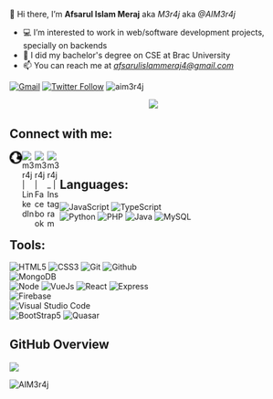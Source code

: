 👋 Hi there, I’m **Afsarul Islam Meraj** aka *M3r4j* aka *@AIM3r4j*
- 💻 I’m interested to work in web/software development projects, specially on backends
- 🌱 I did my bachelor's degree on CSE at Brac University
- 📫 You can reach me at *afsarulislammeraj4@gmail.com*

[![Gmail](https://img.shields.io/badge/%20-Send%20Mail-black?color=14171A&labelColor=ef5350&logo=gmail&logoColor=ffffff)](mailto:afsarulislammeraj4@gmail.com)
[![Twitter Follow](https://img.shields.io/twitter/follow/100?label=Followers&style=social)](https://twitter.com/m3r4j)
<img src="https://komarev.com/ghpvc/?username=aim3r4j&label=Profile%20views&color=0e75b6&style=flat" alt="aim3r4j" />

<p align="center">
  <img src="https://readme-typing-svg.herokuapp.com?center=true&lines=Computer+Nerd;Software+Engineer;Backend+Developer;Solving+through+Coding;Can+handle+Linux,+Windows+and+MacOS">
</p>

## Connect with me:

[<img align="left" alt="AIM3r4j" width="22px" src="https://raw.githubusercontent.com/iconic/open-iconic/master/svg/globe.svg" />][website]
[<img align="left" alt="m3r4j | LinkedIn" width="22px" src="https://cdn.jsdelivr.net/npm/simple-icons@v3/icons/linkedin.svg" />][linkedin] 
[<img align="left" alt="m3r4j | Facebook" width="22px" src="https://cdn.jsdelivr.net/npm/simple-icons@v3/icons/facebook.svg" />][facebook]
[<img align="left" alt="m3r4j_ | Instagram" width="22px" src="https://cdn.jsdelivr.net/npm/simple-icons@v3/icons/instagram.svg" />][instagram]

<br /> 

## Languages:

![JavaScript](https://img.shields.io/badge/-JavaScript-000000?style=flat&logo=javascript)
![TypeScript](https://img.shields.io/badge/-TypeScript-000000?style=flat&logo=typescript)<br />
![Python](https://img.shields.io/badge/-Python-000000?style=flat&logo=python)
![PHP](https://img.shields.io/badge/-PHP-000000?style=flat&logo=php)
![Java](https://img.shields.io/badge/-Java-000000?style=flat&logo=java)
![MySQL](https://img.shields.io/badge/-MySQL-000000?style=flat&logo=mysql)

## Tools:
![HTML5](https://img.shields.io/badge/-HTML5-000000?style=flat&logo=html5)
![CSS3](https://img.shields.io/badge/-CSS-000000?style=flat&logo=css3)
![Git](https://img.shields.io/badge/-Git-000000?style=flat&logo=git)
![Github](https://img.shields.io/badge/-Github-000000?style=flat&logo=github) <br />
![MongoDB](https://img.shields.io/badge/-MongoDB-000000?style=flat&logo=mongodb) <br />
![Node](https://img.shields.io/badge/-Node-000000?style=flat&logo=node.js)
![VueJs](https://img.shields.io/badge/Vue.js-000000?style=flat&logo=Vuedotjs)
![React](https://img.shields.io/badge/-React-000000?style=flat&logo=React)
![Express](https://img.shields.io/badge/-Express-000000?style=flat&logo=Express) <br />
![Firebase](https://img.shields.io/badge/-Firebase-000000?style=flat&logo=firebase) <br />
![Visual Studio Code](https://img.shields.io/badge/-Visual%20Studio%20Code-000005?style=flat&logo=visual%20studio%20code)<br />
![BootStrap5](https://img.shields.io/badge/-BootStrap-000000?style=flat&logo=bootstrap)
![Quasar](https://img.shields.io/badge/Quasar-000000?style=flat&logo=Quasar)

## GitHub Overview

<p align="left">
  <a href="https://github.com/AIM3r4j"> <img align="center" src="https://github-readme-stats.anuraghazra1.vercel.app/api/top-langs/?username=AIM3r4j&layout=compact&theme=radical" />
</a>
</p>
<p align="left"> <img src="https://github-readme-stats.vercel.app/api?username=AIM3r4j&theme=synthwave&show_icons=true" alt="AIM3r4j" />


[website]: https://AIM3r4j.github.io/
[linkedin]:https://www.linkedin.com/in/m3r4j/
[facebook]: https://www.facebook.com/m3r4j/
[instagram]: https://instagram.com/m3r4j_
